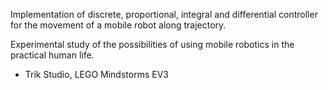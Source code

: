 Implementation of discrete, proportional, integral and differential controller for the movement of a mobile robot along trajectory.

Experimental study of the possibilities of using mobile robotics in the practical human life.
- Trik Studio, LEGO Mindstorms EV3
